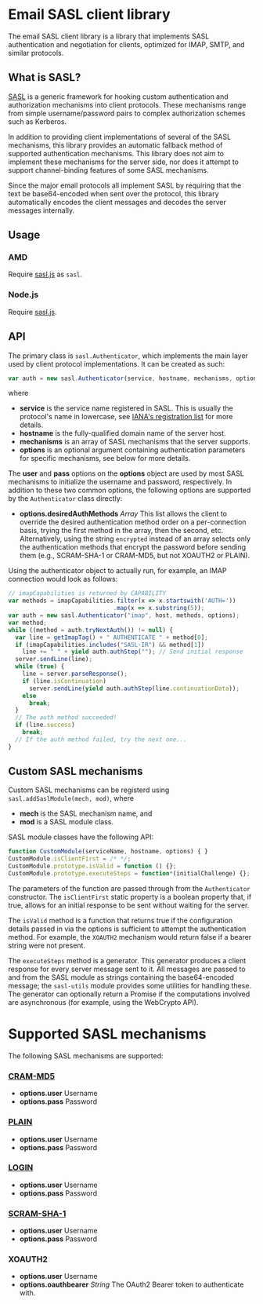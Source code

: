 # Email SASL client library

The email SASL client library is a library that implements SASL authentication
and negotiation for clients, optimized for IMAP, SMTP, and similar protocols.

## What is SASL?

[SASL](http://tools.ietf.org/html/rfc4422) is a generic framework for hooking
custom authentication and authorization mechanisms into client protocols. These
mechanisms range from simple username/password pairs to complex authorization
schemes such as Kerberos.

In addition to providing client implementations of several of the SASL
mechanisms, this library provides an automatic fallback method of supported
authentication mechanisms. This library does not aim to implement these
mechanisms for the server side, nor does it attempt to support channel-binding
features of some SASL mechanisms.

Since the major email protocols all implement SASL by requiring that the text be
base64-encoded when sent over the protocol, this library automatically encodes
the client messages and decodes the server messages internally.

## Usage

### AMD

Require [sasl.js](src/sasl.js) as `sasl`.

### Node.js

Require [sasl.js](src/sasl.js).

## API

The primary class is `sasl.Authenticator`, which implements the main layer used
by client protocol implementations. It can be created as such:

```javascript
var auth = new sasl.Authenticator(service, hostname, mechanisms, options);
```

where

* **service** is the service name registered in SASL. This is usually the
  protocol's name in lowercase, see [IANA's registration list](http://www.iana.org/assignments/gssapi-service-names/gssapi-service-names.xhtml)
  for more details.
* **hostname** is the fully-qualified domain name of the server host.
* **mechanisms** is an array of SASL mechanisms that the server supports.
* **options** is an optional argument containing authentication parameters for
  specific mechanisms, see below for more details.

The **user** and **pass** options on the **options** object are used by most
SASL mechanisms to initialize the username and password, respectively. In
addition to these two common options, the following options are supported by
the `Authenticator` class directly:
* **options.desiredAuthMethods** *Array* This list allows the client to override
  the desired authentication method order on a per-connection basis, trying the
  first method in the array, then the second, etc. Alternatively, using the
  string `encrypted` instead of an array selects only the authentication methods
  that encrypt the password before sending them (e.g., SCRAM-SHA-1 or CRAM-MD5,
  but not XOAUTH2 or PLAIN).

Using the authenticator object to actually run, for example, an IMAP connection
would look as follows:

```javascript
// imapCapabilities is returned by CAPABILITY
var methods = imapCapabilities.filter(x => x.startswith('AUTH='))
                              .map(x => x.substring(5));
var auth = new sasl.Authenticator("imap", host, methods, options);
var method;
while ((method = auth.tryNextAuth()) != null) {
  var line = getImapTag() + " AUTHENTICATE " + method[0];
  if (imapCapabilities.includes("SASL-IR") && method[1])
    line += " " + yield auth.authStep(""); // Send initial response
  server.sendLine(line);
  while (true) {
    line = server.parseResponse();
    if (line.isContinuation)
      server.sendLine(yield auth.authStep(line.continuationData));
    else
      break;
  }
  // The auth method succeeded!
  if (line.success)
    break;
  // If the auth method failed, try the next one...
}
```

## Custom SASL mechanisms
Custom SASL mechanisms can be registerd using `sasl.addSaslModule(mech, mod)`,
where

* **mech** is the SASL mechanism name, and
* **mod** is a SASL module class.

SASL module classes have the following API:
```javascript
function CustomModule(serviceName, hostname, options) { }
CustomModule.isClientFirst = /* */;
CustomModule.prototype.isValid = function () {};
CustomModule.prototype.executeSteps = function*(initialChallenge) {};
```

The parameters of the function are passed through from the `Authenticator`
constructor. The `isClientFirst` static property is a boolean property that, if
true, allows for an initial response to be sent without waiting for the server.

The `isValid` method is a function that returns true if the configuration
details passed in via the options is sufficient to attempt the authentication
method. For example, the `XOAUTH2` mechanism would return false if a bearer
string were not present.

The `executeSteps` method is a generator. This generator produces a client
response for every server message sent to it. All messages are passed to and
from the SASL module as strings containing the base64-encoded message; the
`sasl-utils` module provides some utilities for handling these. The generator
can optionally return a Promise if the computations involved are asynchronous
(for example, using the WebCrypto API).

# Supported SASL mechanisms

The following SASL mechanisms are supported:
### [CRAM-MD5](http://tools.ietf.org/html/rfc2195)
* **options.user** Username
* **options.pass** Password

### [PLAIN](http://tools.ietf.org/html/rfc4616)
* **options.user** Username
* **options.pass** Password

### [LOGIN](https://tools.ietf.org/html/draft-murchison-sasl-login-00)
* **options.user** Username
* **options.pass** Password

### [SCRAM-SHA-1](http://tools.ietf.org/html/rfc5802)
* **options.user** Username
* **options.pass** Password

### XOAUTH2
* **options.user** Username
* **options.oauthbearer** *String* The OAuth2 Bearer token to authenticate with.

